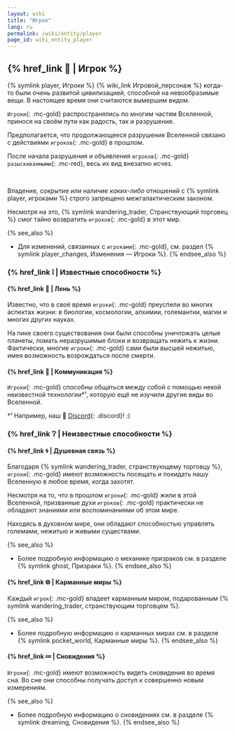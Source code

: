 ```yaml
---
layout: wiki
title: "Игрок"
lang: ru
permalink: /wiki/entity/player
page_id: wiki_entity_player
---
```


## {% href_link 🔗 | Игрок %}
{% symlink player, Игроки %} {% wiki_link Игровой_персонаж %} когда-то были очень развитой цивилизацией, способной на невообразимые вещи. В настоящее время они считаются вымершим видом.

`Игроки`{: .mc-gold} распространялись по многим частям Вселенной, принося на своём пути как радость, так и разрушение.

Предполагается, что продолжающееся разрушение Вселенной связано с действиями `игроков`{: .mc-gold} в прошлом.

После начала разрушения и объявления `игроков`{: .mc-gold} `разыскиваемыми`{: .mc-red}, весь их вид внезапно исчез.

<br/>

Владение, сокрытие или наличие _каких-либо_ отношений с {% symlink player, игроками %} строго запрещено межгалактическим законом.

Несмотря на это, {% symlink wandering_trader, Странствующий торговец %} смог тайно возвратить `игроков`{: .mc-gold} в этот мир.

{% see_also %}
* Для изменений, связанных с `игроками`{: .mc-gold}, см. раздел {% symlink player_changes, Изменения — Игроки %}.
{% endsee_also %}



### {% href_link ❕ | Известные способности %}
#### {% href_link 🧠 | Лень %}
Известно, что в своё время `игроки`{: .mc-gold} преуспели во многих аспектах жизни: в биологии, космологии, алхимии, големантии, магии и многих других науках.

На пике своего существования они были способны уничтожать целые планеты, ломать неразрушимые блоки и возвращать нежить к жизни. Фактически, многие `игроки`{: .mc-gold} сами были высшей нежитью, имея возможность возрождаться после смерти.

#### {% href_link 💬 | Коммуникация %}
`Игроки`{: .mc-gold} способны общаться между собой с помощью некой неизвестной технологии*¹, которую ещё не изучили другие виды во Вселенной.

\*¹ Например, наш 👾 [Discord]({{site.discord_invite}}){: .discord}! :)



### {% href_link ❔ | Неизвестные способности %}
#### {% href_link 🌀 | Душевная связь %}
Благодаря {% symlink wandering_trader, странствующему торговцу %}, `игроки`{: .mc-gold} имеют возможность посещать и покидать нашу Вселенную в любое время, когда захотят.

Несмотря на то, что в прошлом `игроки`{: .mc-gold} жили в этой Вселенной, призванные духи `игроков`{: .mc-gold} практически не обладают знаниями или воспоминаниями об этом мире.

Находясь в духовном мире, они обладают способностью управлять големами, нежитью и живыми существами.

{% see_also %}
* Более подробную информацию о механике призраков см. в разделе {% symlink ghost, Призраки %}.
{% endsee_also %}

#### {% href_link 🌐 | Карманные миры %}
Каждый `игрок`{: .mc-gold} владеет карманным миром, подарованным {% symlink wandering_trader, странствующим торговцем %}.

{% see_also %}
* Более подробную информацию о карманных мирах см. в разделе {% symlink pocket_world, Карманные миры %}.
{% endsee_also %}

#### {% href_link 💤 | Сновидения %}
`Игроки`{: .mc-gold} имеют возможность видеть сновидения во время сна. Во сне они способны получать доступ к совершенно новым измерениям.

{% see_also %}
* Более подробную информацию о сновидениях см. в разделе {% symlink dreaming, Сновидения %}.
{% endsee_also %}
